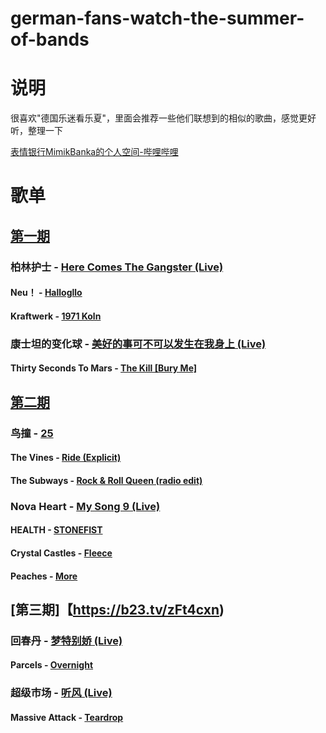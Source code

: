 # german-fans-watch-the-summer-of-bands

# 说明
很喜欢"德国乐迷看乐夏"，里面会推荐一些他们联想到的相似的歌曲，感觉更好听，整理一下

[表情银行MimikBanka的个人空间-哔哩哔哩](https://b23.tv/1NqFbiM)

# 歌单
## [第一期](https://b23.tv/0C1e51B)
### 柏林护士 - [Here Comes The Gangster (Live)](http://music.163.com/song/2071926348?userid=69151403)
#### Neu！ - [Hallogllo](http://music.163.com/song/17534642?userid=69151403)
#### Kraftwerk - [1971 Koln](https://youtu.be/jzJ1IaEhuOo?si=VhS77gls-jBZOA8K)
### 康士坦的变化球 - [美好的事可不可以发生在我身上 (Live)](http://music.163.com/song/2071928229?userid=69151403)
#### Thirty Seconds To Mars - [The Kill [Bury Me]](http://music.163.com/song/22435862?userid=69151403)
## [第二期](https://b23.tv/QhSCmNC) 
### 鸟撞 - [25](http://music.163.com/song/2072595502?userid=69151403)
#### The Vines - [Ride (Explicit)](http://music.163.com/song/22592788?userid=69151403)
#### The Subways - [Rock & Roll Queen (radio edit)](http://music.163.com/song/413834283?userid=69151403)
### Nova Heart - [My Song 9 (Live)](http://music.163.com/song/2074676516?userid=69151403)
#### HEALTH - [STONEFIST](http://music.163.com/song/33781925?userid=69151403)
#### Crystal Castles - [Fleece](http://music.163.com/song/426027450?userid=69151403)
#### Peaches - [More](http://music.163.com/song/18206526?userid=69151403)
## [第三期]【https://b23.tv/zFt4cxn) 
### 回春丹 - [梦特别娇 (Live)](http://music.163.com/song/2074367145?userid=69151403)
#### Parcels - [Overnight](http://music.163.com/song/485612743?userid=69151403)
### 超级市场 - [听风 (Live)](http://music.163.com/song/2074367227?userid=69151403)
#### Massive Attack - [Teardrop](http://music.163.com/song/22575474?userid=69151403)



